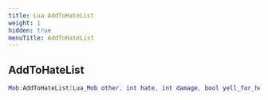 ```yaml
---
title: Lua AddToHateList
weight: 1
hidden: true
menuTitle: AddToHateList
---
```

## AddToHateList
```lua
Mob:AddToHateList(Lua_Mob other, int hate, int damage, bool yell_for_help, bool frenzy, bool buff_tic); -- void
```